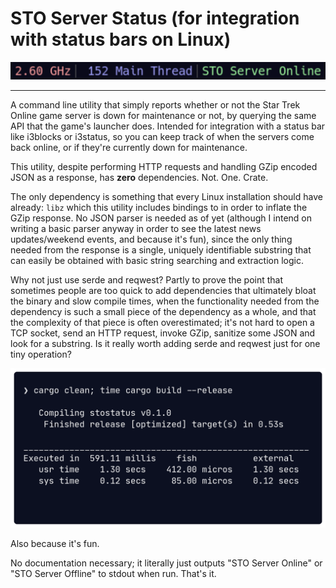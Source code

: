 # STO Server Status (for integration with status bars on Linux) 
![](.github/screenshots/statusbar.png)


---

A command line utility that simply reports whether or not the Star Trek Online game server is down for maintenance or not, by querying the same API that the game's launcher does. Intended for integration with a status bar like i3blocks or i3status, so you can keep track of when the servers come back online, or if they're currently down for maintenance.

This utility, despite performing HTTP requests and handling GZip encoded JSON as a response, has **zero** dependencies. Not. One. Crate.

The only dependency is something that every Linux installation should have already: `libz` which this utility includes bindings to in order to inflate the GZip response. No JSON parser is needed as of yet (although I intend on writing a basic parser anyway in order to see the latest news updates/weekend events, and because it's fun), since the only thing needed from the response is a single, uniquely identifiable substring that can easily be obtained with basic string searching and extraction logic.

Why not just use serde and reqwest? Partly to prove the point that sometimes people are too quick to add dependencies that ultimately bloat the binary and slow compile times, when the functionality needed from the dependency is such a small piece of the dependency as a whole, and that the complexity of that piece is often overestimated; it's not hard to open a TCP socket, send an HTTP request, invoke GZip, sanitize some JSON and look for a substring. Is it really worth adding serde and reqwest just for one tiny operation? 

![](.github/screenshots/buildtime.png)

Also because it's fun. 

No documentation necessary; it literally just outputs "STO Server Online" or "STO Server Offline" to stdout when run. That's it.




